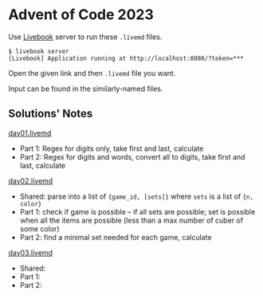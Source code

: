 # Advent of Code 2023


Use [Livebook](https://livebook.dev/) server to run these `.livemd` files.

```console
$ livebook server
[Livebook] Application running at http://localhost:8080/?token=***
```

Open the given link and then `.livemd` file you want.

Input can be found in the similarly-named files.

## Solutions' Notes

[day01.livemd](day01.livemd)

- Part 1: Regex for digits only, take first and last, calculate
- Part 2: Regex for digits and words, convert all to digits, take first and last, calculate

[day02.livemd](day02.livemd)

- Shared: parse into a list of `{game_id, [sets]}` where `sets` is a list of `{n, color}`
- Part 1: check if game is possible – if all sets are possible; set is possible when all the items are possible (less than a max number of cuber of some color)
- Part 2: find a minimal set needed for each game, calculate

[day03.livemd](day03.livemd)

- Shared:
- Part 1:
- Part 2:
